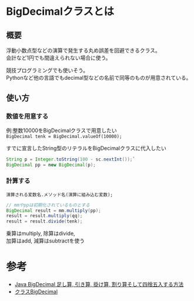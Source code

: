 # BigDecimalクラスとは

## 概要

浮動小数点型などの演算で発生する丸め誤差を回避できるクラス。  
会計など1円でも間違えられない場合に使う。  

競技プログラミングでも使いそう。  
Pythonなど他の言語でもdecimal型などの名前で同等のものが用意されている。


## 使い方

### 数値を用意する

例:整数10000をBigDecimalクラスで用意したい  
`BigDecimal tenk = BigDecimal.valueOf(10000);`

すでに宣言したString型のリテラルをBigDecimalクラスに代入したい  

```java
String p = Integer.toString(100 - sc.nextInt());`
BigDecimal pp = new BigDecimal(p);
```

### 計算する
`演算される変数名.メソッド名(演算に組み込む変数);`

```java
// mmやppは初期化されているものとする
BigDecimal result = mm.multiply(pp);
result = result.multiply(qq);
result = result.divide(tenk);
```

乗算はmultiply, 除算はdivide,  
加算はadd, 減算はsubtractを使う


# 参考
- [Java BigDecimal 足し算, 引き算, 掛け算, 割り算そして四捨五入する方法](https://www.saka-en.com/java/java-bigdecimal/)
- [クラスBigDecimal](https://docs.oracle.com/javase/jp/8/docs/api/java/math/BigDecimal.html)
